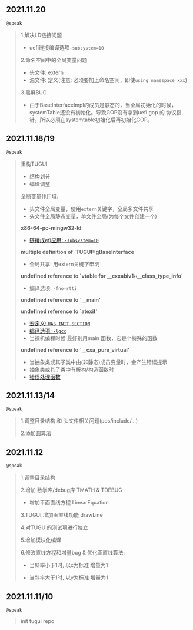 ## 2021.11.20

`@speak`

>1.解决LD链接问题
>
>- uefi链接编译选项`-subsystem=10`
>
>2.命名空间中的全局变量问题
>
>- 头文件: extern
>- 源文件: 定义(注意: 必须要加上命名空间，即使`using namespace xxx`)
>
>3.黑屏BUG
>
>- 由于BaseInterfaceImpl的成员是静态的，当全局初始化的时候，systemTable还没有初始化。导致GOP没有拿到uefi gop 的 协议指针。所以必须在systemtable初始化后再初始化GOP。



## 2021.11.18/19

`@speak`

>重构TUGUI
>
>- 结构划分
>- 编译调整
>
>全局变量作用域:
>
>- 头文件全局变量，使用`extern`关键字，全局多文件共享
>- 头文件全局静态变量，单文件全局(为每个文件创建一个)
>
>**x86-64-pc-mingw32-ld**
>
>- [链接成efi应用: `-subsystem=10`](https://binutils.sourceware.narkive.com/9ldS6K7n/linking-efi-applications-with-x86-64-pc-mingw32-ld)
>
>**multiple definition of `TUGUI::gBaseInterface**
>
>- 全局共享: 用extern关键字申明
>
>**undefined reference to `vtable for __cxxabiv1::__class_type_info'**
>
>- 编译选项: `-fno-rtti`
>
>**undefined reference to `__main'**
>
>**undefined reference to `atexit'**
>
>- [宏定义:  `HAS_INIT_SECTION`](https://gcc.gnu.org/onlinedocs/gcc-4.5.0/gccint/Macros-for-Initialization.html)
>- [编译选项: `-lgcc`](https://gcc.gnu.org/onlinedocs/gccint/Collect2.html)
>- 当裸机编程时候 最好别用main 函数，它是个特殊的函数
>
>**undefined reference to `__cxa_pure_virtual'**
>
>- 当抽象类或其子类中由(非静态)成员变量时，会产生错误提示
>- 抽象类或其子类中有析构/构造函数时
>- [错误处理函数](https://stackoverflow.com/questions/920500/what-is-the-purpose-of-cxa-pure-virtual)

## 2021.11.13/14

`@speak`

> 1.调整目录结构 和 头文件相关问题(pos/include/...)
>
> 2.添加圆算法

## 2021.11.12

`@speak`

> 1.调整目录结构
>
> 2.增加 数学库/debug库 TMATH & TDEBUG
>
> - 增加平面直线方程 LinearEquation
>
> 3.TUGUI 增加画直线功能 drawLine
>
> 4.对TUGUI的测试项进行独立
>
> 5.增加模块化编译
>
> 6.修改直线方程和增量bug & 优化画直线算法: 
>
> - 当斜率小于1时, 以x为标准 增量为1
>
> - 当斜率大于1时, 以y为标准 增量为1

## 2021.11.11/10

`@speak`

> init tugui repo
